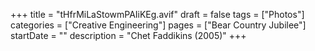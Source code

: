 +++
title = "tHfrMiLaStowmPAIiKEg.avif"
draft = false
tags = ["Photos"]
categories = ["Creative Engineering"]
pages = ["Bear Country Jubilee"]
startDate = ""
description = "Chet Faddikins (2005)"
+++
